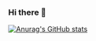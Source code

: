 ### Hi there 👋
[![Anurag's GitHub stats](https://github-readme-stats.vercel.app/api?username=victorbxavier&show_icons=true&theme=radical)](https://github.com/anuraghazra/github-readme-stats)
<!--
**victorbxavier/victorbxavier** is a ✨ _special_ ✨ repository because its `README.md` (this file) appears on your GitHub profile.

Here are some ideas to get you started:

- 🔭 I’m currently working on ...
- 🌱 I’m currently learning ...
- 👯 I’m looking to collaborate on ...
- 🤔 I’m looking for help with ...
- 💬 Ask me about ...
- 📫 How to reach me: ...
- 😄 Pronouns: ...
- ⚡ Fun fact: ...
-->
